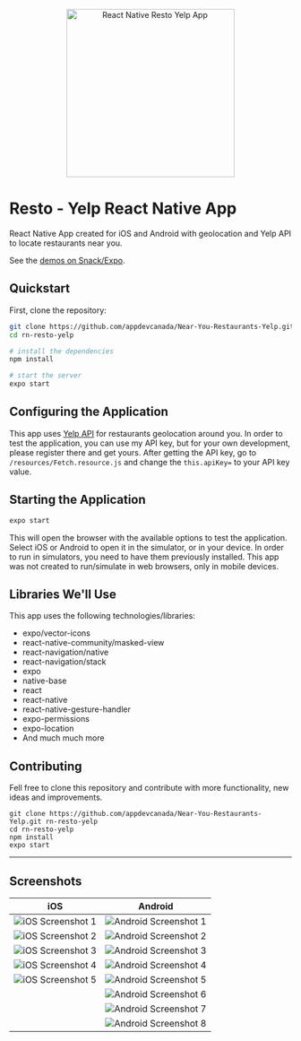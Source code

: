<p align="center">
  <img src="/assets/splash2.png" width="300px" alt="React Native Resto Yelp App" />
</p>

# Resto - Yelp React Native App
React Native App created for iOS and Android with geolocation and Yelp API to locate restaurants near you.

See the [demos on Snack/Expo](https://snack.expo.io/@appdevcanada/near-you-restaurants-yelp?&preview=true&platform=android&supportedPlatforms=android,ios).

## Quickstart

First, clone the repository:

```bash
git clone https://github.com/appdevcanada/Near-You-Restaurants-Yelp.git rn-resto-yelp
cd rn-resto-yelp

# install the dependencies
npm install

# start the server
expo start
```

## Configuring the Application

This app uses [Yelp API](https://www.yelp.com/developers) for restaurants geolocation around you. In order to test the application, you can use my API key, but for your own development, please register there and get yours. After getting the API key, go to `/resources/Fetch.resource.js` and change the `this.apiKey=` to your API key value.

## Starting the Application

```bash
expo start
```

This will open the browser with the available options to test the application.
Select iOS or Android to open it in the simulator, or in your device. In order to run in simulators, you need to have them previously installed.
This app was not created to run/simulate in web browsers, only in mobile devices.

## Libraries We'll Use

This app uses the following technologies/libraries:

* expo/vector-icons
* react-native-community/masked-view
* react-navigation/native
* react-navigation/stack
* expo
* native-base
* react
* react-native
* react-native-gesture-handler
* expo-permissions
* expo-location
* And much much more

## Contributing

Fell free to clone this repository and contribute with more functionality, new ideas and improvements.

```shell
git clone https://github.com/appdevcanada/Near-You-Restaurants-Yelp.git rn-resto-yelp
cd rn-resto-yelp
npm install
expo start
```
___

## Screenshots

**iOS** | **Android**
|:---:|:---:|
![iOS Screenshot 1](/screenshots/iOS/ios1.png "Main Screen") | ![Android Screenshot 1](/screenshots/Android/and1.png "Location access")
![iOS Screenshot 2](/screenshots/iOS/ios2.png "Result Screen")	| ![Android Screenshot 2](/screenshots/Android/and2.png "Google Location")
![iOS Screenshot 3](/screenshots/iOS/ios3.png "Result Screen")	| ![Android Screenshot 3](/screenshots/Android/and3.png "Main Screen")
![iOS Screenshot 4](/screenshots/iOS/ios4.png "Detail Screen")	| ![Android Screenshot 4](/screenshots/Android/and4.png "Result Screen")
![iOS Screenshot 5](/screenshots/iOS/ios5.png "Call number")	| ![Android Screenshot 5](/screenshots/Android/and5.png "Result Screen")
|	 | ![Android Screenshot 6](/screenshots/Android/and6.png "Detail Screen")
|	 | ![Android Screenshot 7](/screenshots/Android/and7.png "Detail Screen Up")
|	 | ![Android Screenshot 8](/screenshots/Android/and8.png "Call number")
